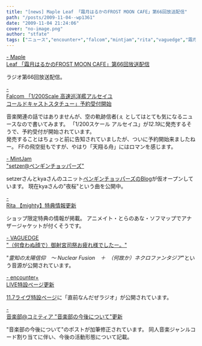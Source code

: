 ```yaml
---
title: "[news] Maple Leaf 「霜月はるかのFROST MOON CAFE」第66回放送配信"
path: "/posts/2009-11-04--wp1361"
date: "2009-11-04 21:24:06"
cover: "no-image.png"
author: "stfate"
tags: ["ニュース","encounter+","falcom","mintjam","rita","vaguedge","霜月はるか"]
---
```


<style type="text/css">
<!--
p {white-space: pre-wrap};
-->
</style>

<a  href="http://www.timerocket.co.jp/fmc/" target="_blank">- Maple Leaf 「霜月はるかのFROST MOON CAFE」第66回放送配信</a>
<div >ラジオ第66回放送配信。</div>

<a  href="http://www.falcom.co.jp/sora/index.html" target="_blank">- Falcom 「1/200Scale 高速巡洋艦アルセイユ コールドキャストスタチュー」予約受付開始</a>
<div >音楽関連の話ではありませんが、空の軌跡信者(ぇ としてはとても気になるニュースなので書いてみます。
「1/200スケール アルセイユ」が<em>12.19</em>に発売するそうで、予約受付が開始されています。
<div >発売することはちょっと前に告知されていましたが、ついに予約開始来ましたねー。
FFの飛空挺もですが、やはり「天翔る舟」にはロマンを感じます。</div></div>

<a  href="http://ameblo.jp/mint-jam/" target="_blank">- MintJam "setzer@ペンギンチョッパーズ"</a>
<div >setzerさんとkyaさんのユニット<a href="http://ameblo.jp/pen-cho/">ペンギンチョッパーズのBlog</a>が仮オープンしています。
現在kyaさんの"夜桜"という曲を公開中。</div>

<a  href="http://www.team-e.co.jp/sp/archive/mighty.html" target="_blank">- Rita 【mighty】特典情報更新</a>
<div >ショップ限定特典の情報が掲載。
アニメイト・とらのあな・ソフマップでアナザージャケットが付くそうです。</div>

<a  href="http://d.hatena.ne.jp/hull1522/" target="_blank">- VAGUEDGE "（何食わぬ顔で）御射宮司祭お疲れ様でしたー。"</a>
<div >"<em>霊知の太陽信仰　～ Nuclear Fusion　＋　（何故か）ネクロファンタジア</em>"という音源が公開されています。</div>

<a  href="http://encounter-p.net/" target="_blank">- encounter+ LIVE特設ページ更新</a>
<div ><a href="http://kotukimiya.com/dfy/">11.7ライヴ特設ページ</a>に「直前なんだぜラジオ」が公開されています。</div>

<a  href="http://www2.atword.jp/comitiamusic/" target="_blank">- 音楽部@コミティア "音楽部の今後について"更新</a>
<div >"音楽部の今後について"のポストが加筆修正されています。
同人音楽ジャンルコード割り当てに伴い、今後の活動形態について記載。</div>